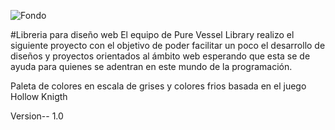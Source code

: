 ![Fondo](https://user-images.githubusercontent.com/102486877/233895160-563034ff-0d3a-4296-8212-66fda1277001.png)

#Libreria para diseño web
El equipo de Pure Vessel Library realizo el siguiente proyecto con el objetivo de poder facilitar un poco el desarrollo de diseños y proyectos orientados al ámbito web esperando que esta se de ayuda para quienes  se adentran en este mundo de la programación.


Paleta de colores en escala de grises y colores frios basada en el juego Hollow Knigth

Version-- 1.0

